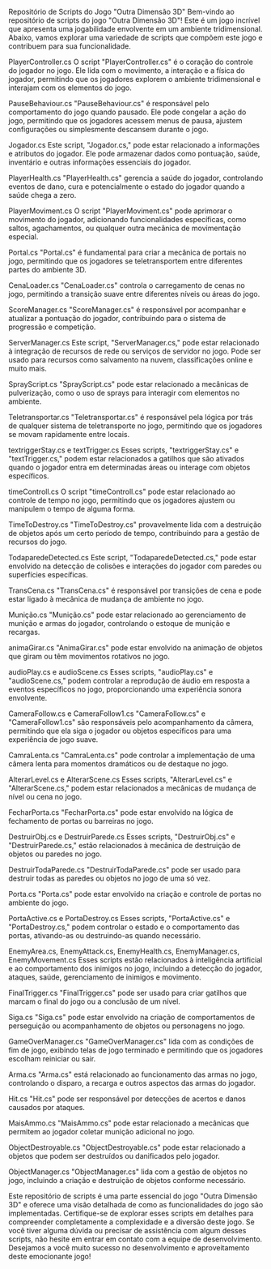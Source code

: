 Repositório de Scripts do Jogo "Outra Dimensão 3D"
Bem-vindo ao repositório de scripts do jogo "Outra Dimensão 3D"! Este é um jogo incrível que apresenta uma jogabilidade envolvente em um ambiente tridimensional. Abaixo, vamos explorar uma variedade de scripts que compõem este jogo e contribuem para sua funcionalidade.

PlayerController.cs
O script "PlayerController.cs" é o coração do controle do jogador no jogo. Ele lida com o movimento, a interação e a física do jogador, permitindo que os jogadores explorem o ambiente tridimensional e interajam com os elementos do jogo.

PauseBehaviour.cs
"PauseBehaviour.cs" é responsável pelo comportamento do jogo quando pausado. Ele pode congelar a ação do jogo, permitindo que os jogadores acessem menus de pausa, ajustem configurações ou simplesmente descansem durante o jogo.

Jogador.cs
Este script, "Jogador.cs," pode estar relacionado a informações e atributos do jogador. Ele pode armazenar dados como pontuação, saúde, inventário e outras informações essenciais do jogador.

PlayerHealth.cs
"PlayerHealth.cs" gerencia a saúde do jogador, controlando eventos de dano, cura e potencialmente o estado do jogador quando a saúde chega a zero.

PlayerMoviment.cs
O script "PlayerMoviment.cs" pode aprimorar o movimento do jogador, adicionando funcionalidades específicas, como saltos, agachamentos, ou qualquer outra mecânica de movimentação especial.

Portal.cs
"Portal.cs" é fundamental para criar a mecânica de portais no jogo, permitindo que os jogadores se teletransportem entre diferentes partes do ambiente 3D.

CenaLoader.cs
"CenaLoader.cs" controla o carregamento de cenas no jogo, permitindo a transição suave entre diferentes níveis ou áreas do jogo.

ScoreManager.cs
"ScoreManager.cs" é responsável por acompanhar e atualizar a pontuação do jogador, contribuindo para o sistema de progressão e competição.

ServerManager.cs
Este script, "ServerManager.cs," pode estar relacionado à integração de recursos de rede ou serviços de servidor no jogo. Pode ser usado para recursos como salvamento na nuvem, classificações online e muito mais.

SprayScript.cs
"SprayScript.cs" pode estar relacionado a mecânicas de pulverização, como o uso de sprays para interagir com elementos no ambiente.

Teletransportar.cs
"Teletransportar.cs" é responsável pela lógica por trás de qualquer sistema de teletransporte no jogo, permitindo que os jogadores se movam rapidamente entre locais.

textriggerStay.cs e textTrigger.cs
Esses scripts, "textriggerStay.cs" e "textTrigger.cs," podem estar relacionados a gatilhos que são ativados quando o jogador entra em determinadas áreas ou interage com objetos específicos.

timeControll.cs
O script "timeControll.cs" pode estar relacionado ao controle de tempo no jogo, permitindo que os jogadores ajustem ou manipulem o tempo de alguma forma.

TimeToDestroy.cs
"TimeToDestroy.cs" provavelmente lida com a destruição de objetos após um certo período de tempo, contribuindo para a gestão de recursos do jogo.

TodaparedeDetected.cs
Este script, "TodaparedeDetected.cs," pode estar envolvido na detecção de colisões e interações do jogador com paredes ou superfícies específicas.

TransCena.cs
"TransCena.cs" é responsável por transições de cena e pode estar ligado à mecânica de mudança de ambiente no jogo.

Munição.cs
"Munição.cs" pode estar relacionado ao gerenciamento de munição e armas do jogador, controlando o estoque de munição e recargas.

animaGirar.cs
"AnimaGirar.cs" pode estar envolvido na animação de objetos que giram ou têm movimentos rotativos no jogo.

audioPlay.cs e audioScene.cs
Esses scripts, "audioPlay.cs" e "audioScene.cs," podem controlar a reprodução de áudio em resposta a eventos específicos no jogo, proporcionando uma experiência sonora envolvente.

CameraFollow.cs e CameraFollow1.cs
"CameraFollow.cs" e "CameraFollow1.cs" são responsáveis pelo acompanhamento da câmera, permitindo que ela siga o jogador ou objetos específicos para uma experiência de jogo suave.

CamraLenta.cs
"CamraLenta.cs" pode controlar a implementação de uma câmera lenta para momentos dramáticos ou de destaque no jogo.

AlterarLevel.cs e AlterarScene.cs
Esses scripts, "AlterarLevel.cs" e "AlterarScene.cs," podem estar relacionados a mecânicas de mudança de nível ou cena no jogo.

FecharPorta.cs
"FecharPorta.cs" pode estar envolvido na lógica de fechamento de portas ou barreiras no jogo.

DestruirObj.cs e DestruirParede.cs
Esses scripts, "DestruirObj.cs" e "DestruirParede.cs," estão relacionados à mecânica de destruição de objetos ou paredes no jogo.

DestruirTodaParede.cs
"DestruirTodaParede.cs" pode ser usado para destruir todas as paredes ou objetos no jogo de uma só vez.

Porta.cs
"Porta.cs" pode estar envolvido na criação e controle de portas no ambiente do jogo.

PortaActive.cs e PortaDestroy.cs
Esses scripts, "PortaActive.cs" e "PortaDestroy.cs," podem controlar o estado e o comportamento das portas, ativando-as ou destruindo-as quando necessário.

EnemyArea.cs, EnemyAttack.cs, EnemyHealth.cs, EnemyManager.cs, EnemyMovement.cs
Esses scripts estão relacionados à inteligência artificial e ao comportamento dos inimigos no jogo, incluindo a detecção do jogador, ataques, saúde, gerenciamento de inimigos e movimento.

FinalTrigger.cs
"FinalTrigger.cs" pode ser usado para criar gatilhos que marcam o final do jogo ou a conclusão de um nível.

Siga.cs
"Siga.cs" pode estar envolvido na criação de comportamentos de perseguição ou acompanhamento de objetos ou personagens no jogo.

GameOverManager.cs
"GameOverManager.cs" lida com as condições de fim de jogo, exibindo telas de jogo terminado e permitindo que os jogadores escolham reiniciar ou sair.

Arma.cs
"Arma.cs" está relacionado ao funcionamento das armas no jogo, controlando o disparo, a recarga e outros aspectos das armas do jogador.

Hit.cs
"Hit.cs" pode ser responsável por detecções de acertos e danos causados por ataques.

MaisAmmo.cs
"MaisAmmo.cs" pode estar relacionado a mecânicas que permitem ao jogador coletar munição adicional no jogo.

ObjectDestroyable.cs
"ObjectDestroyable.cs" pode estar relacionado a objetos que podem ser destruídos ou danificados pelo jogador.

ObjectManager.cs
"ObjectManager.cs" lida com a gestão de objetos no jogo, incluindo a criação e destruição de objetos conforme necessário.

Este repositório de scripts é uma parte essencial do jogo "Outra Dimensão 3D" e oferece uma visão detalhada de como as funcionalidades do jogo são implementadas. Certifique-se de explorar esses scripts em detalhes para compreender completamente a complexidade e a diversão deste jogo. Se você tiver alguma dúvida ou precisar de assistência com algum desses scripts, não hesite em entrar em contato com a equipe de desenvolvimento. Desejamos a você muito sucesso no desenvolvimento e aproveitamento deste emocionante jogo!

